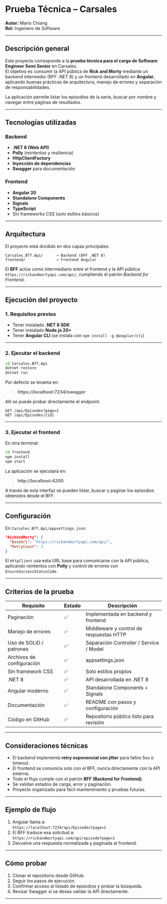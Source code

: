 # Prueba Técnica – Carsales  
**Autor:** Mario Chiang  
**Rol:** Ingeniero de Software  

---

## Descripción general

Este proyecto corresponde a la **prueba técnica para el cargo de Software Engineer Semi Senior** en Carsales.  
El objetivo es consumir la API pública de **Rick and Morty** mediante un backend intermedio (BFF .NET 8) y un frontend desarrollado en **Angular**, aplicando buenas prácticas de arquitectura, manejo de errores y separación de responsabilidades.

La aplicación permite listar los episodios de la serie, buscar por nombre y navegar entre páginas de resultados.

---

## Tecnologías utilizadas

### Backend
- **.NET 8 (Web API)**
- **Polly** (reintentos y resiliencia)
- **HttpClientFactory**
- **Inyección de dependencias**
- **Swagger** para documentación

### Frontend
- **Angular 20**
- **Standalone Components**
- **Signals**
- **TypeScript**
- Sin frameworks CSS (solo estilos básicos)

---

## Arquitectura

El proyecto está dividido en dos capas principales:

```
Carsales.Bff.Api/      → Backend (BFF .NET 8)
frontend/              → Frontend Angular
```

El **BFF** actúa como intermediario entre el frontend y la API pública  
`https://rickandmortyapi.com/api/`, cumpliendo el patrón *Backend for Frontend*.

---

## Ejecución del proyecto

### 1. Requisitos previos
- Tener instalado **.NET 8 SDK**
- Tener instalado **Node.js 20+**
- Tener **Angular CLI** (se instala con `npm install -g @angular/cli`)

---

### 2. Ejecutar el backend
```bash
cd Carsales.Bff.Api
dotnet restore
dotnet run
```

Por defecto se levanta en:
> **https://localhost:7234/swagger**

Allí se puede probar directamente el endpoint:
```
GET /api/Episodes?page=1
GET /api/Episodes/{id}
```

---

### 3. Ejecutar el frontend
En otra terminal:
```bash
cd frontend
npm install
npm start
```

La aplicación se ejecutará en:
> **http://localhost:4200**

A través de esta interfaz se pueden listar, buscar y paginar los episodios obtenidos desde el BFF.

---

## Configuración

En `Carsales.Bff.Api/appsettings.json`:

```json
"RickAndMorty": {
  "BaseUrl": "https://rickandmortyapi.com/api/",
  "RetryCount": 3
}
```

El `HttpClient` usa esta URL base para comunicarse con la API pública, aplicando reintentos con **Polly** y control de errores con `EnsureSuccessStatusCode`.

---

## Criterios de la prueba

| Requisito | Estado | Descripción |
|------------|---------|-------------|
| Paginación | ✅ | Implementada en backend y frontend |
| Manejo de errores | ✅ | Middleware y control de respuestas HTTP |
| Uso de SOLID / patrones | ✅ | Separación Controller / Service / Model |
| Archivos de configuración | ✅ | appsettings.json |
| Sin framework CSS | ✅ | Solo estilos propios |
| .NET 8 | ✅ | API desarrollada en .NET 8 |
| Angular moderno | ✅ | Standalone Components + Signals |
| Documentación | ✅ | README con pasos y configuración |
| Código en GitHub | ✅ | Repositorio público listo para revisión |

---

## Consideraciones técnicas

- El backend implementa **retry exponencial con jitter** para fallos 5xx o timeout.  
- El frontend se comunica solo con el BFF, nunca directamente con la API externa.  
- Todo el flujo cumple con el patrón **BFF (Backend for Frontend)**.  
- Se validan estados de carga, error y paginación.  
- Proyecto organizado para fácil mantenimiento y pruebas futuras.

---

## Ejemplo de flujo

1. Angular llama a:  
   `https://localhost:7234/api/Episodes?page=1`
2. El BFF traduce esa solicitud a:  
   `https://rickandmortyapi.com/api/episode?page=1`
3. Devuelve una respuesta normalizada y paginada al frontend.

---

## Cómo probar
1. Clonar el repositorio desde GitHub.  
2. Seguir los pasos de ejecución.  
3. Confirmar acceso al listado de episodios y probar la búsqueda.  
4. Revisar Swagger si se desea validar la API directamente.

---